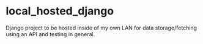 # local_hosted_django
Django project to be hosted inside of my own LAN for data storage/fetching using an API and testing in general.
